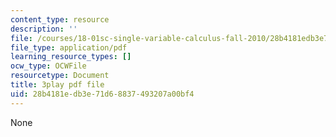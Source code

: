 ```yaml
---
content_type: resource
description: ''
file: /courses/18-01sc-single-variable-calculus-fall-2010/28b4181edb3e71d68837493207a00bf4_7EKztFcTiUU.pdf
file_type: application/pdf
learning_resource_types: []
ocw_type: OCWFile
resourcetype: Document
title: 3play pdf file
uid: 28b4181e-db3e-71d6-8837-493207a00bf4
---
```

None

